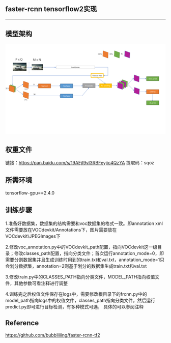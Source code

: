 ## faster-rcnn tensorflow2实现
---
## 模型架构
![image](https://github.com/talhuam/faster-rcnn-tf2/blob/main/faster-rcnn-structure.png)

## 权重文件
链接：https://pan.baidu.com/s/19AEjI9vI3RBFeyjic4QzYA 
提取码：sqoz

## 所需环境
tensorflow-gpu==2.4.0

## 训练步骤
1.准备好数据集，数据集的结构需要和voc数据集的格式一致。即annotation xml文件需要放在VOCdevkit/Annotations下，图片需要放在VOCdevkit\JPEGImages下  
  
2.修改voc_annotation.py中的VOCdevkit_path配置，指向VOCdevkit这一级目录；修改classes_path配置，指向分类文件；首次运行annotation_mode=0，即需要分割数据集并且生成训练时用到的train.txt和val.txt，annotation_mode=1只会划分数据集，annotation=2则基于划分的数据集生成train.txt和val.txt  
  
3.修改train.py中的CLASSES_PATH指向分类文件，MODEL_PATH指向权值文件，其他参数可看注释进行调整  
  
4.训练完之后权值文件保存在logs中，需要修改根目录下的frcnn.py中的model_path指向logs中的权值文件，classes_path指向分类文件，然后运行predict.py即可进行目标检测，有多种模式可选，
具体的可以参阅注释

## Reference
https://github.com/bubbliiiing/faster-rcnn-tf2
